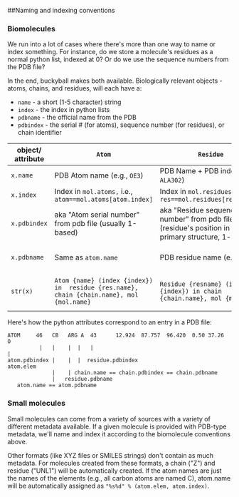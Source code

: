 ##Naming and indexing conventions

### Biomolecules
We run into a lot of cases where there's more than one way to name or index something. For instance, do we store a molecule's residues as a normal python list, indexed at 0? Or do we use the sequence numbers from the PDB file?

In the end, buckyball makes both available. Biologically relevant objects - atoms, chains, and residues, will each have a:
 * `name` - a short (1-5 character) string
 * `index` - the index in python lists
 * `pdbname` - the official name from the PDB
 * `pdbindex` - the serial # (for atoms), sequence number (for residues), or chain identifier
 

| object/ attribute | `Atom`  | `Residue`  | Chain  | Molecule |
|---|---|---|---|---|
| `x.name` | PDB Atom name (e.g., `OE3`)  | PDB Name + PDB index (e.g., `ALA302`) | PDB Index (aka "chain identifier" - `A`, `B`, `C`, etc.)  | Filename |
| `x.index`| Index in `mol.atoms,` i.e., `atom==mol.atoms[atom.index]`  | Index in `mol.residues`, i.e. `res==mol.residues[res.index]`  | Index in `mol.chains`, i.e., `chain==mol.chain[chain.index]` | n/a|
| `x.pdbindex`| aka "Atom serial number" from pdb file (usually 1-based)| aka "Residue sequence number" from pdb file (residue's position in the primary structure, 1-based)  | "Chain identifier" from PDB file  | n/a|
| `x.pdbname` | Same as `atom.name` | PDB residue name (e.g., `ALA`)  | Same as `chain.name`, `chain.pdbindex` - `A`, `B`, `C`, etc. | 4-letter PDB code |
| `str(x)`| `Atom {name} (index {index}) in  residue {res.name}, chain {chain.name}, mol {mol.name}` | `Residue {resname} (index {index}) in chain {chain.name}, mol {mol.name}` | `Chain {chain.name} in mol {mol.name}`  | `Molecule {name} (N chains, M residues, L atoms)` |


Here's how the python attributes correspond to an entry in a PDB file:
```
ATOM     46   CB   ARG A  43      12.924  87.757  96.420  0.50 37.26           O
          |   |    |  |   |                                                    |
atom.pdbindex |    |  |  residue.pdbindex                                 atom.elem
              |    | chain.name == chain.pdbindex == chain.pdbname
              |   residue.pdbname
   atom.name == atom.pdbname
```

### Small molecules
Small molecules can come from a variety of sources with a variety of different metadata available. If a given molecule is provided with PDB-type metadata, we'll name and index it according to the biomolecule conventions above.

Other formats (like XYZ files or SMILES strings) don't contain as much metadata. For molecules created from these formats, a chain ("Z") and residue ("UNL1") will be automatically created. If the atom names are just the names of the elements (e.g., all carbon atoms are named C), atom.name will be automatically assigned as `"%s%d" % (atom.elem, atom.index)`.